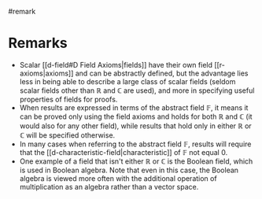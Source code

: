 #remark
# Remarks
- Scalar [[d-field#D Field Axioms|fields]] have their own field [[r-axioms|axioms]] and can be abstractly defined, but the advantage lies less in being able to describe a large class of scalar fields (seldom scalar fields other than $\mathbb{R}$ and $\mathbb{C}$ are used), and more in specifying useful properties of fields for proofs.
- When results are expressed in terms of the abstract field $\mathbb{F}$, it means it can be proved only using the field axioms and holds for both $\mathbb{R}$ and $\mathbb{C}$ (it would also for any other field), while results that hold only in either $\mathbb{R}$ or $\mathbb{C}$ will be specified otherwise.
- In many cases when referring to the abstract field $\mathbb{F}$, results will require that the [[d-characteristic-field|characteristic]] of $\mathbb{F}$ not equal 0.
- One example of a field that isn't either $\mathbb{R}$ or $\mathbb{C}$ is the Boolean field, which is used in Boolean algebra. Note that even in this case, the Boolean algebra is viewed more often with the additional operation of multiplication as an algebra rather than a vector space.